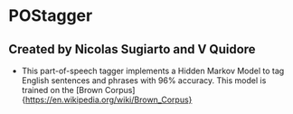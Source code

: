 # POStagger
## Created by Nicolas Sugiarto and V Quidore

- This part-of-speech tagger implements a Hidden Markov Model to tag English sentences and phrases with 96% accuracy. This model is trained on the [Brown Corpus]{https://en.wikipedia.org/wiki/Brown_Corpus}
